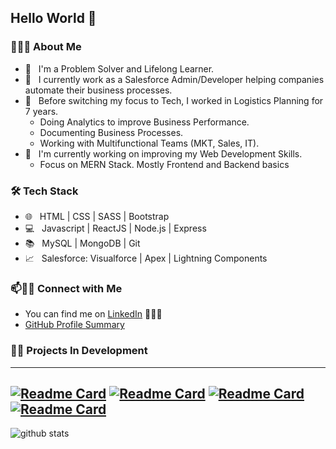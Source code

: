 ## **Hello World** 👋

<h3> 👨🏻‍💻 About Me </h3>

- 🧩 &nbsp; I'm a Problem Solver and Lifelong Learner.
- 💼 &nbsp; I currently work as a Salesforce Admin/Developer helping companies automate their business processes.
- 🚢 &nbsp; Before switching my focus to Tech, I worked in Logistics Planning for 7 years.
    -   Doing Analytics to improve Business Performance.
    -   Documenting Business Processes.
    -   Working with Multifunctional Teams (MKT, Sales, IT).
- 🌱 &nbsp; I'm currently working on improving my Web Development Skills. 
    -   Focus on MERN Stack. Mostly Frontend and Backend basics

<h3>🛠 Tech Stack</h3>

- 🌐 &nbsp; HTML | CSS | SASS | Bootstrap
- 💻 &nbsp; Javascript | ReactJS | Node.js | Express
- 📚 &nbsp; MySQL | MongoDB | Git  
- 📈 &nbsp; Salesforce: Visualforce | Apex | Lightning Components

### 📫🤝🏻 Connect with Me

 - You can find me on [LinkedIn](https://www.linkedin.com/in/iqrivas/) 👩🏾‍💻
 - [GitHub Profile Summary](https://profile-summary-for-github.com/user/iqrivas)

###  🧮🧪 Projects In Development
---
[![Readme Card](https://github-readme-stats.vercel.app/api/pin/?username=iqrivas&repo=altardepterio)](https://github.com/iqrivas/altardepterio)
[![Readme Card](https://github-readme-stats.vercel.app/api/pin/?username=iqrivas&repo=altardepterio-api)](https://github.com/iqrivas/altardepterio-api)
[![Readme Card](https://github-readme-stats.vercel.app/api/pin/?username=iqrivas&repo=bettyb)](https://github.com/iqrivas/bettyb)
[![Readme Card](https://github-readme-stats.vercel.app/api/pin/?username=iqrivas&repo=savemymoney)](https://github.com/iqrivas/savemymoney)
---
![github stats](https://github-readme-stats.vercel.app/api?username=iqrivas&show_icons=true)
